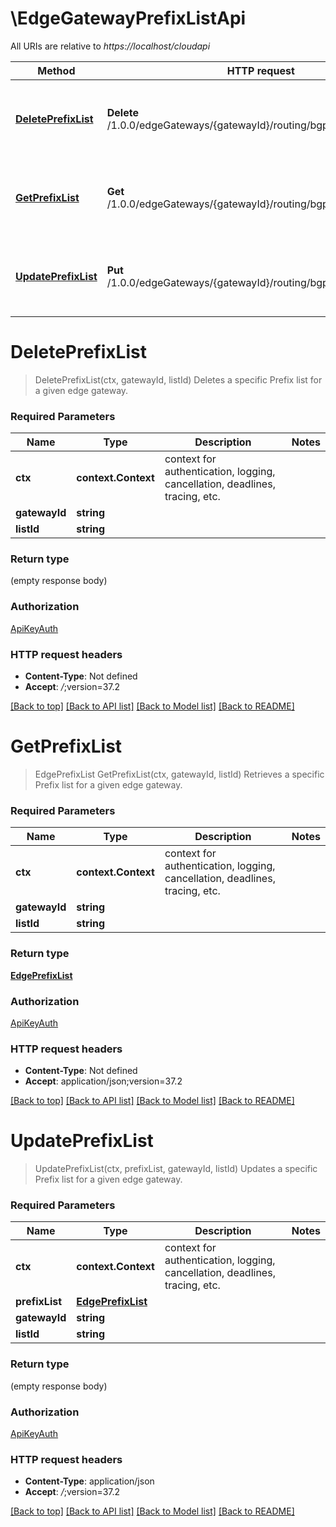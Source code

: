# \EdgeGatewayPrefixListApi

All URIs are relative to *https://localhost/cloudapi*

Method | HTTP request | Description
------------- | ------------- | -------------
[**DeletePrefixList**](EdgeGatewayPrefixListApi.md#DeletePrefixList) | **Delete** /1.0.0/edgeGateways/{gatewayId}/routing/bgp/prefixLists/{listId} | Deletes a specific Prefix list for a given edge gateway.
[**GetPrefixList**](EdgeGatewayPrefixListApi.md#GetPrefixList) | **Get** /1.0.0/edgeGateways/{gatewayId}/routing/bgp/prefixLists/{listId} | Retrieves a specific Prefix list for a given edge gateway.
[**UpdatePrefixList**](EdgeGatewayPrefixListApi.md#UpdatePrefixList) | **Put** /1.0.0/edgeGateways/{gatewayId}/routing/bgp/prefixLists/{listId} | Updates a specific Prefix list for a given edge gateway.


# **DeletePrefixList**
> DeletePrefixList(ctx, gatewayId, listId)
Deletes a specific Prefix list for a given edge gateway.

### Required Parameters

Name | Type | Description  | Notes
------------- | ------------- | ------------- | -------------
 **ctx** | **context.Context** | context for authentication, logging, cancellation, deadlines, tracing, etc.
  **gatewayId** | **string**|  | 
  **listId** | **string**|  | 

### Return type

 (empty response body)

### Authorization

[ApiKeyAuth](../README.md#ApiKeyAuth)

### HTTP request headers

 - **Content-Type**: Not defined
 - **Accept**: *_/_*;version=37.2

[[Back to top]](#) [[Back to API list]](../README.md#documentation-for-api-endpoints) [[Back to Model list]](../README.md#documentation-for-models) [[Back to README]](../README.md)

# **GetPrefixList**
> EdgePrefixList GetPrefixList(ctx, gatewayId, listId)
Retrieves a specific Prefix list for a given edge gateway.

### Required Parameters

Name | Type | Description  | Notes
------------- | ------------- | ------------- | -------------
 **ctx** | **context.Context** | context for authentication, logging, cancellation, deadlines, tracing, etc.
  **gatewayId** | **string**|  | 
  **listId** | **string**|  | 

### Return type

[**EdgePrefixList**](EdgePrefixList.md)

### Authorization

[ApiKeyAuth](../README.md#ApiKeyAuth)

### HTTP request headers

 - **Content-Type**: Not defined
 - **Accept**: application/json;version=37.2

[[Back to top]](#) [[Back to API list]](../README.md#documentation-for-api-endpoints) [[Back to Model list]](../README.md#documentation-for-models) [[Back to README]](../README.md)

# **UpdatePrefixList**
> UpdatePrefixList(ctx, prefixList, gatewayId, listId)
Updates a specific Prefix list for a given edge gateway.

### Required Parameters

Name | Type | Description  | Notes
------------- | ------------- | ------------- | -------------
 **ctx** | **context.Context** | context for authentication, logging, cancellation, deadlines, tracing, etc.
  **prefixList** | [**EdgePrefixList**](EdgePrefixList.md)|  | 
  **gatewayId** | **string**|  | 
  **listId** | **string**|  | 

### Return type

 (empty response body)

### Authorization

[ApiKeyAuth](../README.md#ApiKeyAuth)

### HTTP request headers

 - **Content-Type**: application/json
 - **Accept**: *_/_*;version=37.2

[[Back to top]](#) [[Back to API list]](../README.md#documentation-for-api-endpoints) [[Back to Model list]](../README.md#documentation-for-models) [[Back to README]](../README.md)

